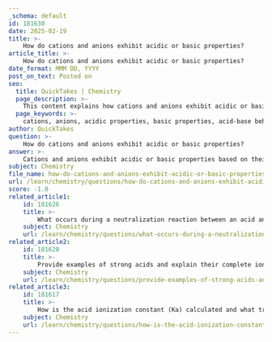 ```yaml
---
_schema: default
id: 181630
date: 2025-02-19
title: >-
    How do cations and anions exhibit acidic or basic properties?
article_title: >-
    How do cations and anions exhibit acidic or basic properties?
date_format: MMM DD, YYYY
post_on_text: Posted on
seo:
  title: QuickTakes | Chemistry
  page_description: >-
    This content explains how cations and anions exhibit acidic or basic properties through their interaction with water, influencing hydrogen and hydroxide ion concentrations in solutions.
  page_keywords: >-
    cations, anions, acidic properties, basic properties, acid-base behavior, hydrolysis, hydrogen ions, hydroxide ions, neutral cations, acidic cations, basic anions, salt properties, pH, chemical reactions, water interaction
author: QuickTakes
question: >-
    How do cations and anions exhibit acidic or basic properties?
answer: >-
    Cations and anions exhibit acidic or basic properties based on their ability to interact with water and influence the concentration of hydrogen ions (H⁺) or hydroxide ions (OH⁻) in solution. Here’s a detailed explanation of how each type of ion contributes to the acid-base behavior of salts:\n\n### Cations\n1. **Neutral Cations**: \n   - Cations that are derived from strong bases, such as those from Group 1A (alkali metals) and Group 2A (alkaline earth metals, except beryllium), are generally neutral. For example, sodium ions (Na⁺) and potassium ions (K⁺) do not affect the acidity or basicity of a solution.\n\n2. **Acidic Cations**: \n   - Small, highly charged cations, such as Al³⁺, Be²⁺, and Fe³⁺, can exhibit acidic properties. These cations can hydrolyze in water, reacting with water molecules to produce hydrogen ions (H⁺), which lowers the pH of the solution. For instance, the hydrolysis of Al³⁺ can be represented as:\n     $$\n     Al^{3+} + 6H_2O \rightleftharpoons Al(H_2O)_6^{3+} \rightleftharpoons Al(H_2O)_5(OH)^{2+} + H^+\n     $$\n   - This reaction shows that the presence of Al³⁺ leads to the release of H⁺ ions, contributing to the acidity of the solution.\n\n### Anions\n1. **Neutral Anions**: \n   - Anions that are the conjugate bases of strong acids (e.g., Cl⁻ from HCl) are typically neutral and do not affect the pH of the solution.\n\n2. **Basic Anions**: \n   - Anions derived from weak acids (e.g., acetate from acetic acid) can exhibit basic properties by accepting protons from water, which increases the pH. For example, the hydrolysis of the acetate ion can be represented as:\n     $$\n     CH_3COO^- + H_2O \rightleftharpoons CH_3COOH + OH^-\n     $$\n   - This reaction indicates that the acetate ion can produce OH⁻ ions, leading to an increase in pH.\n\n### Predicting Salt Properties\nThe overall acid-base nature of a salt can be predicted by evaluating the properties of its constituent cations and anions:\n- **Neutral Salts**: Salts like sodium chloride (NaCl) do not affect pH because both sodium (Na⁺) and chloride (Cl⁻) ions are neutral.\n- **Acidic Salts**: Salts such as ammonium chloride (NH₄Cl) lower pH due to the presence of the acidic cation NH₄⁺.\n- **Basic Salts**: Salts like sodium bicarbonate (NaHCO₃) raise pH due to the presence of the basic anion HCO₃⁻.\n\n### Conclusion\nIn summary, cations and anions influence the acid-base properties of salts through their ability to either release H⁺ ions (making the solution acidic) or produce OH⁻ ions (making the solution basic). Understanding these properties is crucial for predicting the behavior of salts in various chemical contexts.
subject: Chemistry
file_name: how-do-cations-and-anions-exhibit-acidic-or-basic-properties.md
url: /learn/chemistry/questions/how-do-cations-and-anions-exhibit-acidic-or-basic-properties
score: -1.0
related_article1:
    id: 181626
    title: >-
        What occurs during a neutralization reaction between an acid and a base?
    subject: Chemistry
    url: /learn/chemistry/questions/what-occurs-during-a-neutralization-reaction-between-an-acid-and-a-base
related_article2:
    id: 181620
    title: >-
        Provide examples of strong acids and explain their complete ionization.
    subject: Chemistry
    url: /learn/chemistry/questions/provide-examples-of-strong-acids-and-explain-their-complete-ionization
related_article3:
    id: 181617
    title: >-
        How is the acid ionization constant (Ka) calculated and what trends are observed in its values?
    subject: Chemistry
    url: /learn/chemistry/questions/how-is-the-acid-ionization-constant-ka-calculated-and-what-trends-are-observed-in-its-values
---
```


&nbsp;